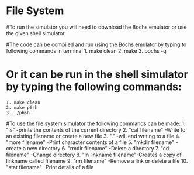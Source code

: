 #  File System

#To run the simulator you will need to download the Bochs emulator or use the given shell simulator.

#The code can be compiled and run using the Bochs emulator by typing to following commands in terminal
	1. make clean
	2. make
	3. bochs -q

# Or it can be run in the shell simulator by typing the following commands:
	1. make clean
	2. make p6sh
	3. ./p6sh

#To use the file system simulator the following commands can be made:
	1. "ls" 		-prints the contents of the current directory
	2. "cat filename" 	-Write to an existing filename or create a new file
	3. "." 		-will end writing to a file
	4. "more filename"	-Print character contents of a file
	5. "mkdir filename"	-create a new directory
	6. "rmdir filename" 	-Delete a directory
	7. "cd filename"	-Change directory
	8. "ln linkname filename"-Creates a copy of linkname called filename
	9. "rm filename"	-Remove a link or delete a file
	10. "stat filename"	-Print details of a file

